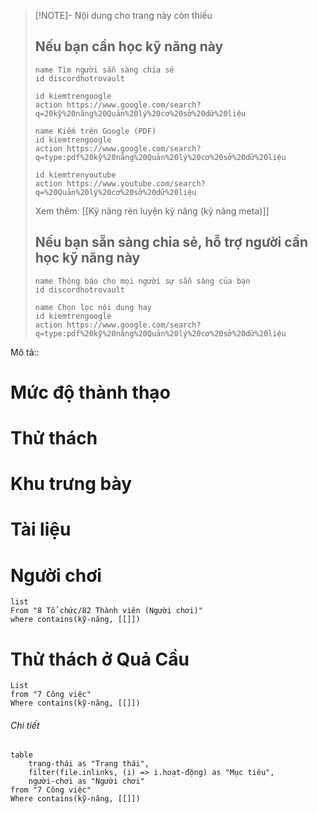 > [!NOTE]- Nội dung cho trang này còn thiếu
> ## Nếu bạn cần học kỹ năng này
> ```button
> name Tìm người sẵn sàng chia sẻ
> id discordhotrovault
> ```
> ```button
> id kiemtrengoogle
> action https://www.google.com/search?q=20kỹ%20năng%20Quản%20lý%20cơ%20sở%20dữ%20liệu
> ```
> ```button
> name Kiếm trên Google (PDF) 
> id kiemtrengoogle
> action https://www.google.com/search?q=type:pdf%20kỹ%20năng%20Quản%20lý%20cơ%20sở%20dữ%20liệu
> ```
> ```button
> id kiemtrenyoutube
> action https://www.youtube.com/search?q=%20Quản%20lý%20cơ%20sở%20dữ%20liệu
> ```
> Xem thêm: [[Kỹ năng rèn luyện kỹ năng (kỹ năng meta)]]
> ## Nếu bạn sẵn sàng chia sẻ, hỗ trợ người cần học kỹ năng này
> ```button
> name Thông báo cho mọi người sự sẵn sàng của bạn
> id discordhotrovault
> ```
> ```button
> name Chọn lọc nội dung hay
> id kiemtrengoogle
> action https://www.google.com/search?q=type:pdf%20kỹ%20năng%20Quản%20lý%20cơ%20sở%20dữ%20liệu
> ```


Mô tả::
# Mức độ thành thạo
# Thử thách
# Khu trưng bày
# Tài liệu

# Người chơi
```dataview
list
From "8 Tổ chức/82 Thành viên (Người chơi)"
where contains(kỹ-năng, [[]])
```

# Thử thách ở Quả Cầu
```dataview 
List
from "7 Công việc"
Where contains(kỹ-năng, [[]])
```
###### Chi tiết
```dataview
table 
	trạng-thái as "Trạng thái", 
	filter(file.inlinks, (i) => i.hoạt-động) as "Mục tiêu",
	người-chơi as "Người chơi"
from "7 Công việc"
Where contains(kỹ-năng, [[]])
```